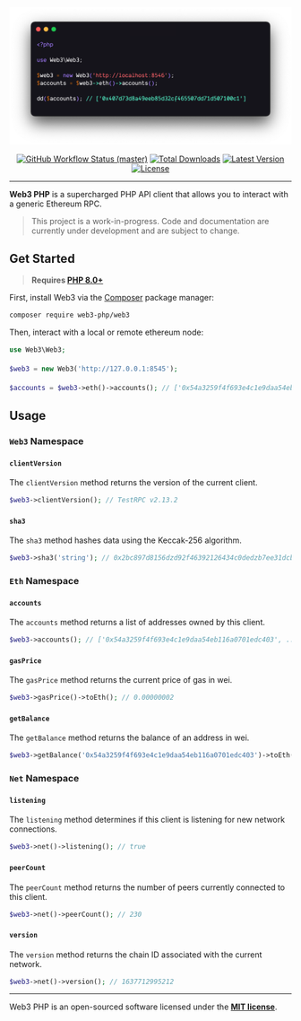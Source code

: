 <p align="center">
    <img src="https://raw.githubusercontent.com/web3-php/art/master/editor-without-bg.png" width="600" alt="Web3 PHP">
    <p align="center">
        <a href="https://github.com/web3-php/web3/actions"><img alt="GitHub Workflow Status (master)" src="https://img.shields.io/github/workflow/status/web3-php/web/Tests/master"></a>
        <a href="https://packagist.org/packages/web3-php/web3"><img alt="Total Downloads" src="https://img.shields.io/packagist/dt/web3-php/web3"></a>
        <a href="https://packagist.org/packages/web3-php/web3"><img alt="Latest Version" src="https://img.shields.io/packagist/v/web3-php/web3"></a>
        <a href="https://packagist.org/packages/web3-php/web3"><img alt="License" src="https://img.shields.io/packagist/l/web3-php/web3"></a>
    </p>
</p>

------
**Web3 PHP** is a supercharged PHP API client that allows you to interact with a generic Ethereum RPC.

> This project is a work-in-progress. Code and documentation are currently under development and are subject to change.

## Get Started

> **Requires [PHP 8.0+](https://php.net/releases/)**

First, install Web3 via the [Composer](https://getcomposer.org/) package manager:

```bash
composer require web3-php/web3
```

Then, interact with a local or remote ethereum node:

```php
use Web3\Web3;

$web3 = new Web3('http://127.0.0.1:8545');

$accounts = $web3->eth()->accounts(); // ['0x54a3259f4f693e4c1e9daa54eb116a0701edc403', ...]
```

## Usage

### `Web3` Namespace

#### `clientVersion`

The `clientVersion` method returns the version of the current client.

```php
$web3->clientVersion(); // TestRPC v2.13.2
```

#### `sha3`

The `sha3` method hashes data using the Keccak-256 algorithm.

```php
$web3->sha3('string'); // 0x2bc897d8156dzd92f46392126434c0dedzb7ee31dcbcfc6s28
```

### `Eth` Namespace

#### `accounts`

The `accounts` method returns a list of addresses owned by this client.

```php
$web3->accounts(); // ['0x54a3259f4f693e4c1e9daa54eb116a0701edc403', ...]
```

#### `gasPrice`

The `gasPrice` method returns the current price of gas in wei.

```php
$web3->gasPrice()->toEth(); // 0.00000002
```

#### `getBalance`

The `getBalance` method returns the balance of an address in wei.

```php
$web3->getBalance('0x54a3259f4f693e4c1e9daa54eb116a0701edc403')->toEth(); // 100
```

### `Net` Namespace

#### `listening`

The `listening` method determines if this client is listening for new network connections.

```php
$web3->net()->listening(); // true
```

#### `peerCount`

The `peerCount` method returns the number of peers currently connected to this client.

```php
$web3->net()->peerCount(); // 230
```

#### `version`

The `version` method returns the chain ID associated with the current network.

```php
$web3->net()->version(); // 1637712995212
```

---

Web3 PHP is an open-sourced software licensed under the **[MIT license](https://opensource.org/licenses/MIT)**.

